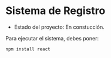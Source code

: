 <h1>Sistema de Registro</h1>

- Estado del proyecto: En constucción.

Para ejecutar el sistema, debes poner:

``` npm install react ```
